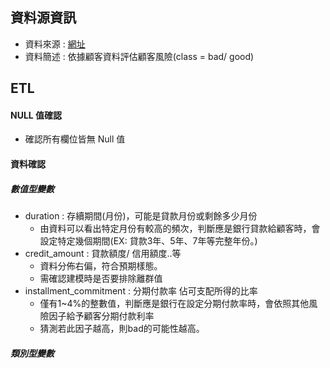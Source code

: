## 資料源資訊
* 資料來源 : [網址](https://www.openml.org/search?type=data&status=active&id=31)
* 資料簡述 : 依據顧客資料評估顧客風險(class = bad/ good)

## ETL

#### NULL 值確認
* 確認所有欄位皆無 Null 值

#### 資料確認
##### 數值型變數
* duration : 存續期間(月份)，可能是貸款月份或剩餘多少月份
  * 由資料可以看出特定月份有較高的頻次，判斷應是銀行貸款給顧客時，會設定特定幾個期間(EX: 貸款3年、5年、7年等完整年份。)
* credit_amount : 貸款額度/ 信用額度..等
  * 資料分佈右偏，符合預期樣態。
  * 需確認建模時是否要排除離群值
* installment_commitment : 分期付款率 佔可支配所得的比率
  * 僅有1~4%的整數值，判斷應是銀行在設定分期付款率時，會依照其他風險因子給予顧客分期付款利率
  * 猜測若此因子越高，則bad的可能性越高。

##### 類別型變數



